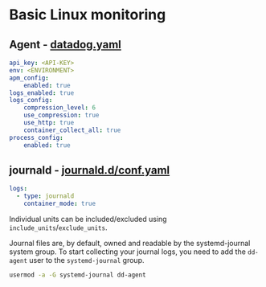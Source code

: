 # Basic Linux monitoring

## Agent - [datadog.yaml](https://github.com/DataDog/datadog-agent/blob/master/pkg/config/config_template.yaml)

```yaml
api_key: <API-KEY>
env: <ENVIRONMENT>
apm_config:
    enabled: true
logs_enabled: true
logs_config:
    compression_level: 6
    use_compression: true
    use_http: true
    container_collect_all: true
process_config:
    enabled: true
```

## journald - [journald.d/conf.yaml](https://github.com/DataDog/integrations-core/blob/master/journald/datadog_checks/journald/data/conf.yaml.example)

```yaml
logs:
  - type: journald
    container_mode: true
```

Individual units can be included/excluded using `include_units`/`exclude_units`.

Journal files are, by default, owned and readable by the systemd-journal system group. To start collecting your journal logs, you need to add the `dd-agent` user to the `systemd-journal` group.

```bash
usermod -a -G systemd-journal dd-agent
```
